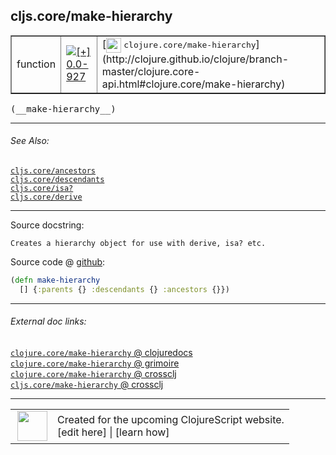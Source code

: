 ## cljs.core/make-hierarchy



 <table border="1">
<tr>
<td>function</td>
<td><a href="https://github.com/cljsinfo/cljs-api-docs/tree/0.0-927"><img valign="middle" alt="[+] 0.0-927" title="Added in 0.0-927" src="https://img.shields.io/badge/+-0.0--927-lightgrey.svg"></a> </td>
<td>
[<img height="24px" valign="middle" src="http://i.imgur.com/1GjPKvB.png"> <samp>clojure.core/make-hierarchy</samp>](http://clojure.github.io/clojure/branch-master/clojure.core-api.html#clojure.core/make-hierarchy)
</td>
</tr>
</table>


 <samp>
(__make-hierarchy__)<br>
</samp>

---



###### See Also:

[`cljs.core/ancestors`](../cljs.core/ancestors.md)<br>
[`cljs.core/descendants`](../cljs.core/descendants.md)<br>
[`cljs.core/isa?`](../cljs.core/isaQMARK.md)<br>
[`cljs.core/derive`](../cljs.core/derive.md)<br>

---


Source docstring:

```
Creates a hierarchy object for use with derive, isa? etc.
```


Source code @ [github](https://github.com/clojure/clojurescript/blob/r3297/src/main/cljs/cljs/core.cljs#L9104-L9106):

```clj
(defn make-hierarchy
  [] {:parents {} :descendants {} :ancestors {}})
```

<!--
Repo - tag - source tree - lines:

 <pre>
clojurescript @ r3297
└── src
    └── main
        └── cljs
            └── cljs
                └── <ins>[core.cljs:9104-9106](https://github.com/clojure/clojurescript/blob/r3297/src/main/cljs/cljs/core.cljs#L9104-L9106)</ins>
</pre>

-->

---



###### External doc links:

[`clojure.core/make-hierarchy` @ clojuredocs](http://clojuredocs.org/clojure.core/make-hierarchy)<br>
[`clojure.core/make-hierarchy` @ grimoire](http://conj.io/store/v1/org.clojure/clojure/1.7.0-beta3/clj/clojure.core/make-hierarchy/)<br>
[`clojure.core/make-hierarchy` @ crossclj](http://crossclj.info/fun/clojure.core/make-hierarchy.html)<br>
[`cljs.core/make-hierarchy` @ crossclj](http://crossclj.info/fun/cljs.core.cljs/make-hierarchy.html)<br>

---

 <table>
<tr><td>
<img valign="middle" align="right" width="48px" src="http://i.imgur.com/Hi20huC.png">
</td><td>
Created for the upcoming ClojureScript website.<br>
[edit here] | [learn how]
</td></tr></table>

[edit here]:https://github.com/cljsinfo/cljs-api-docs/blob/master/cljsdoc/cljs.core/make-hierarchy.cljsdoc
[learn how]:https://github.com/cljsinfo/cljs-api-docs/wiki/cljsdoc-files

<!--

This information was too distracting to show to readers, but I'll leave it
commented here since it is helpful to:

- pretty-print the data used to generate this document
- and show how to retrieve that data



The API data for this symbol:

```clj
{:ns "cljs.core",
 :name "make-hierarchy",
 :signature ["[]"],
 :history [["+" "0.0-927"]],
 :type "function",
 :related ["cljs.core/ancestors"
           "cljs.core/descendants"
           "cljs.core/isa?"
           "cljs.core/derive"],
 :full-name-encode "cljs.core/make-hierarchy",
 :source {:code "(defn make-hierarchy\n  [] {:parents {} :descendants {} :ancestors {}})",
          :title "Source code",
          :repo "clojurescript",
          :tag "r3297",
          :filename "src/main/cljs/cljs/core.cljs",
          :lines [9104 9106]},
 :full-name "cljs.core/make-hierarchy",
 :clj-symbol "clojure.core/make-hierarchy",
 :docstring "Creates a hierarchy object for use with derive, isa? etc."}

```

Retrieve the API data for this symbol:

```clj
;; from Clojure REPL
(require '[clojure.edn :as edn])
(-> (slurp "https://raw.githubusercontent.com/cljsinfo/cljs-api-docs/catalog/cljs-api.edn")
    (edn/read-string)
    (get-in [:symbols "cljs.core/make-hierarchy"]))
```

-->

